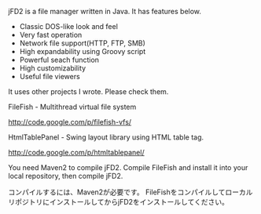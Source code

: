 jFD2 is a file manager written in Java.
It has features below.

  * Classic DOS-like look and feel
  * Very fast operation
  * Network file support(HTTP, FTP, SMB)
  * High expandability using Groovy script
  * Powerful seach function
  * High customizability
  * Useful file viewers

It uses other projects I wrote.
Please check them.

FileFish - Multithread virtual file system

http://code.google.com/p/filefish-vfs/


HtmlTablePanel - Swing layout library using HTML table tag.

http://code.google.com/p/htmltablepanel/

You need Maven2 to compile jFD2.
Compile FileFish and install it into your local repository, then compile jFD2.

コンパイルするには、Maven2が必要です。
FileFishをコンパイルしてローカルリポジトリにインストールしてからjFD2をインストールしてください。